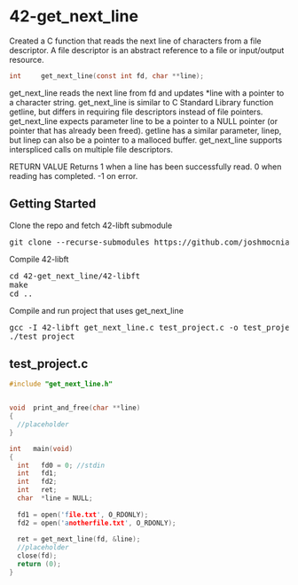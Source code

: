 # 42-get_next_line
Created a C function that reads the next line of characters from a file descriptor.
A file descriptor is an abstract reference to a file or input/output resource.

```C
int		get_next_line(const int fd, char **line);
```

get_next_line reads the next line from fd and updates *line with a pointer to a character string.  get_next_line is similar to C Standard Library function getline, but differs in requiring file descriptors instead of file pointers.  get_next_line expects parameter line to be a pointer to a NULL pointer (or pointer that has already been freed).  getline has a similar parameter, linep, but linep can also be a pointer to a malloced buffer.  get_next_line supports interspliced calls on multiple file descriptors.

RETURN VALUE
Returns 1 when a line has been successfully read.  0 when reading has completed.  -1 on error.


Getting Started
---------------

Clone the repo and fetch 42-libft submodule
<pre>
git clone --recurse-submodules https://github.com/joshmocniak/42-get_next_line.git
</pre>
Compile 42-libft
<pre>
cd 42-get_next_line/42-libft
make
cd ..
</pre>
Compile and run project that uses get_next_line
<pre>
gcc -I 42-libft get_next_line.c test_project.c -o test_project
./test_project
</pre>

test_project.c
--------------

```C
#include "get_next_line.h"


void  print_and_free(char **line)
{
  //placeholder
}

int   main(void)
{
  int   fd0 = 0; //stdin
  int   fd1;
  int   fd2;
  int   ret;
  char  *line = NULL;
  
  fd1 = open('file.txt', O_RDONLY);
  fd2 = open('anotherfile.txt', O_RDONLY);
  
  ret = get_next_line(fd, &line);
  //placeholder
  close(fd);
  return (0);
}

```
